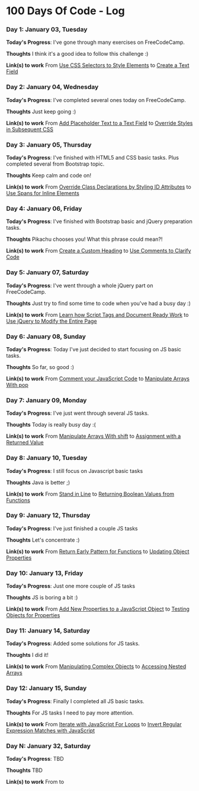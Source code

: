 # 100 Days Of Code - Log

### Day 1: January 03, Tuesday

**Today's Progress**: I've gone through many exercises on FreeCodeCamp.

**Thoughts** I think it's a good idea to follow this challenge :)

**Link(s) to work**
From [Use CSS Selectors to Style Elements](https://www.freecodecamp.com/challenges/use-css-selectors-to-style-elements#?solution=%3Cstyle%3E%0A%20%20h2%20{color%3Ablue%3B}%0A%3C%2Fstyle%3E%0A%3Ch2%3ECatPhotoApp%3C%2Fh2%3E%0A%0A%3Cp%3EKitty%20ipsum%20dolor%20sit%20amet%2C%20shed%20everywhere%20shed%20everywhere%20stretching%20attack%20your%20ankles%20chase%20the%20red%20dot%2C%20hairball%20run%20catnip%20eat%20the%20grass%20sniff.%3C%2Fp%3E%0A)
to [Create a Text Field](https://www.freecodecamp.com/challenges/create-a-text-field#?solution=%0A%3Clink%20href%3D%22https%3A%2F%2Ffonts.googleapis.com%2Fcss%3Ffamily%3DLobster%22%20rel%3D%22stylesheet%22%20type%3D%22text%2Fcss%22%3E%0A%3Cstyle%3E%0A%20%20.red-text%20{%0A%20%20%20%20color%3A%20red%3B%0A%20%20}%0A%0A%20%20h2%20{%0A%20%20%20%20font-family%3A%20Lobster%2C%20Monospace%3B%0A%20%20}%0A%0A%20%20p%20{%0A%20%20%20%20font-size%3A%2016px%3B%0A%20%20%20%20font-family%3A%20Monospace%3B%0A%20%20}%0A%0A%20%20.thick-green-border%20{%0A%20%20%20%20border-color%3A%20green%3B%0A%20%20%20%20border-width%3A%2010px%3B%0A%20%20%20%20border-style%3A%20solid%3B%0A%20%20%20%20border-radius%3A%2050%25%3B%0A%20%20}%0A%0A%20%20.smaller-image%20{%0A%20%20%20%20width%3A%20100px%3B%0A%20%20}%0A%3C%2Fstyle%3E%0A%0A%3Ch2%20class%3D%22red-text%22%3ECatPhotoApp%3C%2Fh2%3E%0A%0A%3Cp%3EClick%20here%20for%20%3Ca%20href%3D%22%23%22%3Ecat%20photos%3C%2Fa%3E.%3C%2Fp%3E%0A%0A%3Ca%20href%3D%22%23%22%3E%3Cimg%20class%3D%22smaller-image%20thick-green-border%22%20alt%3D%22A%20cute%20orange%20cat%20lying%20on%20its%20back.%20%22%20src%3D%22https%3A%2F%2Fbit.ly%2Ffcc-relaxing-cat%22%3E%3C%2Fa%3E%0A%0A%3Cp%3EThings%20cats%20love%3A%3C%2Fp%3E%0A%3Cul%3E%0A%20%20%3Cli%3Ecat%20nip%3C%2Fli%3E%0A%20%20%3Cli%3Elaser%20pointers%3C%2Fli%3E%0A%20%20%3Cli%3Elasagna%3C%2Fli%3E%0A%3C%2Ful%3E%0A%3Cp%3ETop%203%20things%20cats%20hate%3A%3C%2Fp%3E%0A%3Col%3E%0A%20%20%3Cli%3Eflea%20treatment%3C%2Fli%3E%0A%20%20%3Cli%3Ethunder%3C%2Fli%3E%0A%20%20%3Cli%3Eother%20cats%3C%2Fli%3E%0A%3C%2Fol%3E%0A%3Cinput%20type%3D%22text%22%3E%0A)

### Day 2: January 04, Wednesday

**Today's Progress**: I've completed several ones today on FreeCodeCamp.

**Thoughts** Just keep going :)

**Link(s) to work**
From [Add Placeholder Text to a Text Field](https://www.freecodecamp.com/challenges/add-placeholder-text-to-a-text-field#?solution=%0A%3Clink%20href%3D%22https%3A%2F%2Ffonts.googleapis.com%2Fcss%3Ffamily%3DLobster%22%20rel%3D%22stylesheet%22%20type%3D%22text%2Fcss%22%3E%0A%3Cstyle%3E%0A%20%20.red-text%20{%0A%20%20%20%20color%3A%20red%3B%0A%20%20}%0A%0A%20%20h2%20{%0A%20%20%20%20font-family%3A%20Lobster%2C%20Monospace%3B%0A%20%20}%0A%0A%20%20p%20{%0A%20%20%20%20font-size%3A%2016px%3B%0A%20%20%20%20font-family%3A%20Monospace%3B%0A%20%20}%0A%0A%20%20.thick-green-border%20{%0A%20%20%20%20border-color%3A%20green%3B%0A%20%20%20%20border-width%3A%2010px%3B%0A%20%20%20%20border-style%3A%20solid%3B%0A%20%20%20%20border-radius%3A%2050%25%3B%0A%20%20}%0A%0A%20%20.smaller-image%20{%0A%20%20%20%20width%3A%20100px%3B%0A%20%20}%0A%3C%2Fstyle%3E%0A%0A%3Ch2%20class%3D%22red-text%22%3ECatPhotoApp%3C%2Fh2%3E%0A%0A%3Cp%3EClick%20here%20for%20%3Ca%20href%3D%22%23%22%3Ecat%20photos%3C%2Fa%3E.%3C%2Fp%3E%0A%0A%3Ca%20href%3D%22%23%22%3E%3Cimg%20class%3D%22smaller-image%20thick-green-border%22%20alt%3D%22A%20cute%20orange%20cat%20lying%20on%20its%20back.%20%22%20src%3D%22https%3A%2F%2Fbit.ly%2Ffcc-relaxing-cat%22%3E%3C%2Fa%3E%0A%0A%3Cp%3EThings%20cats%20love%3A%3C%2Fp%3E%0A%3Cul%3E%0A%20%20%3Cli%3Ecat%20nip%3C%2Fli%3E%0A%20%20%3Cli%3Elaser%20pointers%3C%2Fli%3E%0A%20%20%3Cli%3Elasagna%3C%2Fli%3E%0A%3C%2Ful%3E%0A%3Cp%3ETop%203%20things%20cats%20hate%3A%3C%2Fp%3E%0A%3Col%3E%0A%20%20%3Cli%3Eflea%20treatment%3C%2Fli%3E%0A%20%20%3Cli%3Ethunder%3C%2Fli%3E%0A%20%20%3Cli%3Eother%20cats%3C%2Fli%3E%0A%3C%2Fol%3E%0A%3Cinput%20type%3D%22text%22%20placeholder%3D%22cat%20photo%20URL%22%3E%0A)
to [Override Styles in Subsequent CSS](https://www.freecodecamp.com/challenges/override-styles-in-subsequent-css#?solution=%0A%3Cstyle%3E%0A%20%20body%20{%0A%20%20%20%20background-color%3A%20black%3B%0A%20%20%20%20font-family%3A%20Monospace%3B%0A%20%20%20%20color%3A%20green%3B%0A%20%20}%0A%0A%20%20.pink-text%20{%0A%20%20%20%20color%3A%20pink%3B%0A%20%20}%0A%20%20%0A%20%20.blue-text%20{%0A%20%20%20%20color%3A%20blue%3B%0A%20%20}%0A%3C%2Fstyle%3E%0A%3Ch1%20class%3D%22pink-text%20blue-text%22%3EHello%20World!%3C%2Fh1%3E%0A)

### Day 3: January 05, Thursday

**Today's Progress**: I've finished with HTML5 and CSS basic tasks. Plus completed several from Bootstrap topic.

**Thoughts** Keep calm and code on!

**Link(s) to work**
From [Override Class Declarations by Styling ID Attributes](https://www.freecodecamp.com/challenges/override-class-declarations-by-styling-id-attributes#?solution=%0A%3Cstyle%3E%0A%20%20body%20{%0A%20%20%20%20background-color%3A%20black%3B%0A%20%20%20%20font-family%3A%20Monospace%3B%0A%20%20%20%20color%3A%20green%3B%0A%20%20}%0A%20%20%23orange-text%20{%0A%20%20%20%20color%3A%20orange%3B%0A%20%20}%0A%20%20.pink-text%20{%0A%20%20%20%20color%3A%20pink%3B%0A%20%20}%0A%20%20.blue-text%20{%0A%20%20%20%20color%3A%20blue%3B%0A%20%20}%0A%0A%3C%2Fstyle%3E%0A%3Ch1%20id%3D%22orange-text%22%20class%3D%22pink-text%20blue-text%22%3EHello%20World!%3C%2Fh1%3E%0A)
to [Use Spans for Inline Elements](https://www.freecodecamp.com/challenges/use-spans-for-inline-elements#?solution=%0A%3Clink%20href%3D%22https%3A%2F%2Ffonts.googleapis.com%2Fcss%3Ffamily%3DLobster%22%20rel%3D%22stylesheet%22%20type%3D%22text%2Fcss%22%3E%0A%3Cstyle%3E%0A%0A%20%20h2%20{%0A%20%20%20%20font-family%3A%20Lobster%2C%20Monospace%3B%0A%20%20}%0A%0A%20%20.thick-green-border%20{%0A%20%20%20%20border-color%3A%20green%3B%0A%20%20%20%20border-width%3A%2010px%3B%0A%20%20%20%20border-style%3A%20solid%3B%0A%20%20%20%20border-radius%3A%2050%25%3B%0A%20%20}%0A%0A%3C%2Fstyle%3E%0A%0A%3Cdiv%20class%3D%22container-fluid%22%3E%0A%20%20%3Ch2%20class%3D%22text-primary%20text-center%22%3ECatPhotoApp%3C%2Fh2%3E%0A%0A%20%20%3Ca%20href%3D%22%23%22%3E%3Cimg%20class%3D%22img-responsive%20thick-green-border%22%20src%3D%22https%3A%2F%2Fbit.ly%2Ffcc-relaxing-cat%22%20alt%3D%22A%20cute%20orange%20cat%20lying%20on%20its%20back.%20%22%3E%3C%2Fa%3E%0A%0A%20%20%3Cimg%20src%3D%22https%3A%2F%2Fbit.ly%2Ffcc-running-cats%22%20class%3D%22img-responsive%22%20alt%3D%22Three%20kittens%20running%20towards%20the%20camera.%20%22%3E%0A%20%20%3Cdiv%20class%3D%22row%22%3E%0A%20%20%20%20%3Cdiv%20class%3D%22col-xs-4%22%3E%0A%20%20%20%20%20%20%3Cbutton%20class%3D%22btn%20btn-block%20btn-primary%22%3ELike%3C%2Fbutton%3E%0A%20%20%20%20%3C%2Fdiv%3E%0A%20%20%20%20%3Cdiv%20class%3D%22col-xs-4%22%3E%0A%20%20%20%20%20%20%3Cbutton%20class%3D%22btn%20btn-block%20btn-info%22%3EInfo%3C%2Fbutton%3E%0A%20%20%20%20%3C%2Fdiv%3E%0A%20%20%20%20%3Cdiv%20class%3D%22col-xs-4%22%3E%0A%20%20%20%20%20%20%3Cbutton%20class%3D%22btn%20btn-block%20btn-danger%22%3EDelete%3C%2Fbutton%3E%0A%20%20%20%20%3C%2Fdiv%3E%0A%20%20%3C%2Fdiv%3E%0A%20%20%3Cp%3EThings%20cats%20%3Cspan%20class%3D%22text-danger%22%3Elove%3A%3C%2Fspan%3E%3C%2Fp%3E%0A%20%20%3Cul%3E%0A%20%20%20%20%3Cli%3Ecat%20nip%3C%2Fli%3E%0A%20%20%20%20%3Cli%3Elaser%20pointers%3C%2Fli%3E%0A%20%20%20%20%3Cli%3Elasagna%3C%2Fli%3E%0A%20%20%3C%2Ful%3E%0A%20%20%3Cp%3ETop%203%20things%20cats%20hate%3A%3C%2Fp%3E%0A%20%20%3Col%3E%0A%20%20%20%20%3Cli%3Eflea%20treatment%3C%2Fli%3E%0A%20%20%20%20%3Cli%3Ethunder%3C%2Fli%3E%0A%20%20%20%20%3Cli%3Eother%20cats%3C%2Fli%3E%0A%20%20%3C%2Fol%3E%0A%20%20%3Cform%20fccfaa%3D%22%2Fsubmit-cat-photo%22%3E%0A%20%20%20%20%3Clabel%3E%3Cinput%20type%3D%22radio%22%20name%3D%22indoor-outdoor%22%3E%20Indoor%3C%2Flabel%3E%0A%20%20%20%20%3Clabel%3E%3Cinput%20type%3D%22radio%22%20name%3D%22indoor-outdoor%22%3E%20Outdoor%3C%2Flabel%3E%0A%20%20%20%20%3Clabel%3E%3Cinput%20type%3D%22checkbox%22%20name%3D%22personality%22%3E%20Loving%3C%2Flabel%3E%0A%20%20%20%20%3Clabel%3E%3Cinput%20type%3D%22checkbox%22%20name%3D%22personality%22%3E%20Lazy%3C%2Flabel%3E%0A%20%20%20%20%3Clabel%3E%3Cinput%20type%3D%22checkbox%22%20name%3D%22personality%22%3E%20Crazy%3C%2Flabel%3E%0A%20%20%20%20%3Cinput%20type%3D%22text%22%20placeholder%3D%22cat%20photo%20URL%22%20required%3E%0A%20%20%20%20%3Cbutton%20type%3D%22submit%22%3ESubmit%3C%2Fbutton%3E%0A%20%20%3C%2Fform%3E%0A%3C%2Fdiv%3E%0A)

### Day 4: January 06, Friday

**Today's Progress**: I've finished with Bootstrap basic and jQuery preparation tasks.

**Thoughts** Pikachu chooses you! What this phrase could mean?!

**Link(s) to work**
From [Create a Custom Heading](https://www.freecodecamp.com/challenges/create-a-custom-heading#?solution=%0A%3Clink%20href%3D%22https%3A%2F%2Ffonts.googleapis.com%2Fcss%3Ffamily%3DLobster%22%20rel%3D%22stylesheet%22%20type%3D%22text%2Fcss%22%3E%0A%0A%3Cstyle%3E%0A%20%20h2%20{%0A%20%20%20%20font-family%3A%20Lobster%2C%20Monospace%3B%0A%20%20}%0A%0A%20%20.thick-green-border%20{%0A%20%20%20%20border-color%3A%20green%3B%0A%20%20%20%20border-width%3A%2010px%3B%0A%20%20%20%20border-style%3A%20solid%3B%0A%20%20%20%20border-radius%3A%2050%25%3B%0A%20%20}%0A%3C%2Fstyle%3E%0A%0A%3Cdiv%20class%3D%22container-fluid%22%3E%0A%20%20%3Cdiv%20class%3D%22row%22%3E%0A%20%20%3Cdiv%20class%3D%22col-xs-8%22%3E%3Ch2%20class%3D%22text-primary%20text-center%22%3ECatPhotoApp%3C%2Fh2%3E%3C%2Fdiv%3E%0A%0A%20%20%3Cdiv%20class%3D%22col-xs-4%22%3E%3Ca%20href%3D%22%23%22%3E%3Cimg%20class%3D%22img-responsive%20thick-green-border%22%20src%3D%22https%3A%2F%2Fbit.ly%2Ffcc-relaxing-cat%22%20alt%3D%22A%20cute%20orange%20cat%20lying%20on%20its%20back.%20%22%3E%3C%2Fa%3E%3C%2Fdiv%3E%0A%20%20%3C%2Fdiv%3E%0A%0A%20%20%3Cimg%20src%3D%22https%3A%2F%2Fbit.ly%2Ffcc-running-cats%22%20class%3D%22img-responsive%22%20alt%3D%22Three%20kittens%20running%20towards%20the%20camera.%20%22%3E%0A%20%20%3Cdiv%20class%3D%22row%22%3E%0A%20%20%20%20%3Cdiv%20class%3D%22col-xs-4%22%3E%0A%20%20%20%20%20%20%3Cbutton%20class%3D%22btn%20btn-block%20btn-primary%22%3ELike%3C%2Fbutton%3E%0A%20%20%20%20%3C%2Fdiv%3E%0A%20%20%20%20%3Cdiv%20class%3D%22col-xs-4%22%3E%0A%20%20%20%20%20%20%3Cbutton%20class%3D%22btn%20btn-block%20btn-info%22%3EInfo%3C%2Fbutton%3E%0A%20%20%20%20%3C%2Fdiv%3E%0A%20%20%20%20%3Cdiv%20class%3D%22col-xs-4%22%3E%0A%20%20%20%20%20%20%3Cbutton%20class%3D%22btn%20btn-block%20btn-danger%22%3EDelete%3C%2Fbutton%3E%0A%20%20%20%20%3C%2Fdiv%3E%0A%20%20%3C%2Fdiv%3E%0A%20%20%3Cp%3EThings%20cats%20%3Cspan%20class%3D%22text-danger%22%3Elove%3A%3C%2Fspan%3E%3C%2Fp%3E%0A%20%20%3Cul%3E%0A%20%20%20%20%3Cli%3Ecat%20nip%3C%2Fli%3E%0A%20%20%20%20%3Cli%3Elaser%20pointers%3C%2Fli%3E%0A%20%20%20%20%3Cli%3Elasagna%3C%2Fli%3E%0A%20%20%3C%2Ful%3E%0A%20%20%3Cp%3ETop%203%20things%20cats%20hate%3A%3C%2Fp%3E%0A%20%20%3Col%3E%0A%20%20%20%20%3Cli%3Eflea%20treatment%3C%2Fli%3E%0A%20%20%20%20%3Cli%3Ethunder%3C%2Fli%3E%0A%20%20%20%20%3Cli%3Eother%20cats%3C%2Fli%3E%0A%20%20%3C%2Fol%3E%0A%20%20%3Cform%20fccfaa%3D%22%2Fsubmit-cat-photo%22%3E%0A%20%20%20%20%3Clabel%3E%3Cinput%20type%3D%22radio%22%20name%3D%22indoor-outdoor%22%3E%20Indoor%3C%2Flabel%3E%0A%20%20%20%20%3Clabel%3E%3Cinput%20type%3D%22radio%22%20name%3D%22indoor-outdoor%22%3E%20Outdoor%3C%2Flabel%3E%0A%20%20%20%20%3Clabel%3E%3Cinput%20type%3D%22checkbox%22%20name%3D%22personality%22%3E%20Loving%3C%2Flabel%3E%0A%20%20%20%20%3Clabel%3E%3Cinput%20type%3D%22checkbox%22%20name%3D%22personality%22%3E%20Lazy%3C%2Flabel%3E%0A%20%20%20%20%3Clabel%3E%3Cinput%20type%3D%22checkbox%22%20name%3D%22personality%22%3E%20Crazy%3C%2Flabel%3E%0A%20%20%20%20%3Cinput%20type%3D%22text%22%20placeholder%3D%22cat%20photo%20URL%22%20required%3E%0A%20%20%20%20%3Cbutton%20type%3D%22submit%22%3ESubmit%3C%2Fbutton%3E%0A%20%20%3C%2Fform%3E%0A%3C%2Fdiv%3E%0A)
to [Use Comments to Clarify Code](https://www.freecodecamp.com/challenges/use-comments-to-clarify-code#?solution=%3C!--Only%20change%20code%20above%20this%20line.--%3E%0A%3Cdiv%20class%3D%22container-fluid%22%3E%0A%20%20%3Ch3%20class%3D%22text-primary%20text-center%22%3EjQuery%20Playground%3C%2Fh3%3E%0A%20%20%3Cdiv%20class%3D%22row%22%3E%0A%20%20%20%20%3Cdiv%20class%3D%22col-xs-6%22%3E%0A%20%20%20%20%20%20%3Ch4%3E%23left-well%3C%2Fh4%3E%0A%20%20%20%20%20%20%3Cdiv%20class%3D%22well%22%20id%3D%22left-well%22%3E%0A%20%20%20%20%20%20%20%20%3Cbutton%20class%3D%22btn%20btn-default%20target%22%20id%3D%22target1%22%3E%23target1%3C%2Fbutton%3E%0A%20%20%20%20%20%20%20%20%3Cbutton%20class%3D%22btn%20btn-default%20target%22%20id%3D%22target2%22%3E%23target2%3C%2Fbutton%3E%0A%20%20%20%20%20%20%20%20%3Cbutton%20class%3D%22btn%20btn-default%20target%22%20id%3D%22target3%22%3E%23target3%3C%2Fbutton%3E%0A%20%20%20%20%20%20%3C%2Fdiv%3E%0A%20%20%20%20%3C%2Fdiv%3E%0A%20%20%20%20%3Cdiv%20class%3D%22col-xs-6%22%3E%0A%20%20%20%20%20%20%3Ch4%3E%23right-well%3C%2Fh4%3E%0A%20%20%20%20%20%20%3Cdiv%20class%3D%22well%22%20id%3D%22right-well%22%3E%0A%20%20%20%20%20%20%20%20%3Cbutton%20class%3D%22btn%20btn-default%20target%22%20id%3D%22target4%22%3E%23target4%3C%2Fbutton%3E%0A%20%20%20%20%20%20%20%20%3Cbutton%20class%3D%22btn%20btn-default%20target%22%20id%3D%22target5%22%3E%23target5%3C%2Fbutton%3E%0A%20%20%20%20%20%20%20%20%3Cbutton%20class%3D%22btn%20btn-default%20target%22%20id%3D%22target6%22%3E%23target6%3C%2Fbutton%3E%0A%20%20%20%20%20%20%3C%2Fdiv%3E%0A%20%20%20%20%3C%2Fdiv%3E%0A%20%20%3C%2Fdiv%3E%0A%3C%2Fdiv%3E%0A)

### Day 5: January 07, Saturday

**Today's Progress**: I've went through a whole jQuery part on FreeCodeCamp.

**Thoughts** Just try to find some time to code when you've had a busy day :)

**Link(s) to work**
From [Learn how Script Tags and Document Ready Work](https://www.freecodecamp.com/challenges/learn-how-script-tags-and-document-ready-work#?solution=%0Afccss%24%28document%29.ready%28function%28%29{}%29%3Bfcces%0A%0A%3C!--%20Only%20change%20code%20above%20this%20line.%20--%3E%0A%0A%3Cdiv%20class%3D%22container-fluid%22%3E%0A%20%20%3Ch3%20class%3D%22text-primary%20text-center%22%3EjQuery%20Playground%3C%2Fh3%3E%0A%20%20%3Cdiv%20class%3D%22row%22%3E%0A%20%20%20%20%3Cdiv%20class%3D%22col-xs-6%22%3E%0A%20%20%20%20%20%20%3Ch4%3E%23left-well%3C%2Fh4%3E%0A%20%20%20%20%20%20%3Cdiv%20class%3D%22well%22%20id%3D%22left-well%22%3E%0A%20%20%20%20%20%20%20%20%3Cbutton%20class%3D%22btn%20btn-default%20target%22%20id%3D%22target1%22%3E%23target1%3C%2Fbutton%3E%0A%20%20%20%20%20%20%20%20%3Cbutton%20class%3D%22btn%20btn-default%20target%22%20id%3D%22target2%22%3E%23target2%3C%2Fbutton%3E%0A%20%20%20%20%20%20%20%20%3Cbutton%20class%3D%22btn%20btn-default%20target%22%20id%3D%22target3%22%3E%23target3%3C%2Fbutton%3E%0A%20%20%20%20%20%20%3C%2Fdiv%3E%0A%20%20%20%20%3C%2Fdiv%3E%0A%20%20%20%20%3Cdiv%20class%3D%22col-xs-6%22%3E%0A%20%20%20%20%20%20%3Ch4%3E%23right-well%3C%2Fh4%3E%0A%20%20%20%20%20%20%3Cdiv%20class%3D%22well%22%20id%3D%22right-well%22%3E%0A%20%20%20%20%20%20%20%20%3Cbutton%20class%3D%22btn%20btn-default%20target%22%20id%3D%22target4%22%3E%23target4%3C%2Fbutton%3E%0A%20%20%20%20%20%20%20%20%3Cbutton%20class%3D%22btn%20btn-default%20target%22%20id%3D%22target5%22%3E%23target5%3C%2Fbutton%3E%0A%20%20%20%20%20%20%20%20%3Cbutton%20class%3D%22btn%20btn-default%20target%22%20id%3D%22target6%22%3E%23target6%3C%2Fbutton%3E%0A%20%20%20%20%20%20%3C%2Fdiv%3E%0A%20%20%20%20%3C%2Fdiv%3E%0A%20%20%3C%2Fdiv%3E%0A%3C%2Fdiv%3E%0A)
to [Use jQuery to Modify the Entire Page](https://www.freecodecamp.com/challenges/use-jquery-to-modify-the-entire-page#?solution=%0Afccss%0A%20%20%24%28document%29.ready%28function%28%29%20{%0A%20%20%20%20%24%28%22%23target1%22%29.css%28%22color%22%2C%20%22red%22%29%3B%0A%20%20%20%20%24%28%22%23target1%22%29.prop%28%22disabled%22%2C%20true%29%3B%0A%20%20%20%20%24%28%22%23target4%22%29.remove%28%29%3B%0A%20%20%20%20%24%28%22%23target2%22%29.appendTo%28%22%23right-well%22%29%3B%0A%20%20%20%20%24%28%22%23target5%22%29.clone%28%29.appendTo%28%22%23left-well%22%29%3B%0A%20%20%20%20%24%28%22%23target1%22%29.parent%28%29.css%28%22background-color%22%2C%20%22red%22%29%3B%0A%20%20%20%20%24%28%22%23right-well%22%29.children%28%29.css%28%22color%22%2C%20%22orange%22%29%3B%0A%20%20%20%20%24%28%22%23left-well%22%29.children%28%29.css%28%22color%22%2C%20%22green%22%29%3B%0A%20%20%20%20%24%28%22.target%3Anth-child%282%29%22%29.addClass%28%22animated%20bounce%22%29%3B%0A%20%20%20%20%24%28%22.target%3Aeven%22%29.addClass%28%22animated%20shake%22%29%3B%0A%20%20%20%20%24%28%22body%22%29.addClass%28%22animated%20hinge%22%29%3B%0A%0A%20%20}%29%3B%0Afcces%0A%0A%3C!--%20Only%20change%20code%20above%20this%20line.%20--%3E%0A%0A%3Cdiv%20class%3D%22container-fluid%22%3E%0A%20%20%3Ch3%20class%3D%22text-primary%20text-center%22%3EjQuery%20Playground%3C%2Fh3%3E%0A%20%20%3Cdiv%20class%3D%22row%22%3E%0A%20%20%20%20%3Cdiv%20class%3D%22col-xs-6%22%3E%0A%20%20%20%20%20%20%3Ch4%3E%23left-well%3C%2Fh4%3E%0A%20%20%20%20%20%20%3Cdiv%20class%3D%22well%22%20id%3D%22left-well%22%3E%0A%20%20%20%20%20%20%20%20%3Cbutton%20class%3D%22btn%20btn-default%20target%22%20id%3D%22target1%22%3E%23target1%3C%2Fbutton%3E%0A%20%20%20%20%20%20%20%20%3Cbutton%20class%3D%22btn%20btn-default%20target%22%20id%3D%22target2%22%3E%23target2%3C%2Fbutton%3E%0A%20%20%20%20%20%20%20%20%3Cbutton%20class%3D%22btn%20btn-default%20target%22%20id%3D%22target3%22%3E%23target3%3C%2Fbutton%3E%0A%20%20%20%20%20%20%3C%2Fdiv%3E%0A%20%20%20%20%3C%2Fdiv%3E%0A%20%20%20%20%3Cdiv%20class%3D%22col-xs-6%22%3E%0A%20%20%20%20%20%20%3Ch4%3E%23right-well%3C%2Fh4%3E%0A%20%20%20%20%20%20%3Cdiv%20class%3D%22well%22%20id%3D%22right-well%22%3E%0A%20%20%20%20%20%20%20%20%3Cbutton%20class%3D%22btn%20btn-default%20target%22%20id%3D%22target4%22%3E%23target4%3C%2Fbutton%3E%0A%20%20%20%20%20%20%20%20%3Cbutton%20class%3D%22btn%20btn-default%20target%22%20id%3D%22target5%22%3E%23target5%3C%2Fbutton%3E%0A%20%20%20%20%20%20%20%20%3Cbutton%20class%3D%22btn%20btn-default%20target%22%20id%3D%22target6%22%3E%23target6%3C%2Fbutton%3E%0A%20%20%20%20%20%20%3C%2Fdiv%3E%0A%20%20%20%20%3C%2Fdiv%3E%0A%20%20%3C%2Fdiv%3E%0A%3C%2Fdiv%3E%0A)


### Day 6: January 08, Sunday

**Today's Progress**: Today I've just decided to start focusing on JS basic tasks.

**Thoughts** So far, so good :)

**Link(s) to work**
From [Comment your JavaScript Code](https://www.freecodecamp.com/challenges/comment-your-javascript-code#?solution=%2F%2F%20to%20have%20some%20comment%20here%0A%2F*%0Aand%20here%0A*%2F%0A%0A)
to [Manipulate Arrays With pop](https://www.freecodecamp.com/challenges/manipulate-arrays-with-pop#?solution=%0A%2F%2F%20Example%0Avar%20ourArray%20%3D%20[1%2C2%2C3]%3B%0Avar%20removedFromOurArray%20%3D%20ourArray.pop%28%29%3B%20%0A%2F%2F%20removedFromOurArray%20now%20equals%203%2C%20and%20ourArray%20now%20equals%20[1%2C2]%0A%0A%2F%2F%20Setup%0Avar%20myArray%20%3D%20[[%22John%22%2C%2023]%2C%20[%22cat%22%2C%202]]%3B%0A%0A%2F%2F%20Only%20change%20code%20below%20this%20line.%0Avar%20removedFromMyArray%20%3D%20myArray.pop%28%29%3B%0A%0A%0A)

### Day 7: January 09, Monday

**Today's Progress**:  I've just went through several JS tasks.

**Thoughts** Today is really busy day :(

**Link(s) to work**
From [Manipulate Arrays With shift](https://www.freecodecamp.com/challenges/manipulate-arrays-with-shift#?solution=%0A%2F%2F%20Example%0Avar%20ourArray%20%3D%20[%22Stimpson%22%2C%20%22J%22%2C%20[%22cat%22]]%3B%0AremovedFromOurArray%20%3D%20ourArray.shift%28%29%3B%0A%2F%2F%20removedFromOurArray%20now%20equals%20%22Stimpson%22%20and%20ourArray%20now%20equals%20[%22J%22%2C%20[%22cat%22]].%0A%0A%2F%2F%20Setup%0Avar%20myArray%20%3D%20[[%22John%22%2C%2023]%2C%20[%22dog%22%2C%203]]%3B%0A%0A%2F%2F%20Only%20change%20code%20below%20this%20line.%0Avar%20removedFromMyArray%20%3D%20myArray.shift%28%29%3B%0A%0A%0A)
to [Assignment with a Returned Value](https://www.freecodecamp.com/challenges/assignment-with-a-returned-value#?solution=%0A%2F%2F%20Example%0Avar%20changed%20%3D%200%3B%0A%0Afunction%20change%28num%29%20{%0A%20%20return%20%28num%20%2B%205%29%20%2F%203%3B%0A}%0A%0Achanged%20%3D%20change%2810%29%3B%0A%0A%2F%2F%20Setup%0Avar%20processed%20%3D%200%3B%0A%0Afunction%20processArg%28num%29%20{%0A%20%20return%20%28num%20%2B%203%29%20%2F%205%3B%0A}%0A%0A%2F%2F%20Only%20change%20code%20below%20this%20line%0A%20processed%20%3D%20processArg%287%29%3B%0A%0A)

### Day 8: January 10, Tuesday

**Today's Progress**: I still focus on Javascript basic tasks

**Thoughts** Java is better ;)

**Link(s) to work**
From [Stand in Line](https://www.freecodecamp.com/challenges/stand-in-line#?solution=%0Afunction%20nextInLine%28arr%2C%20item%29%20{%0A%20%20%2F%2F%20Your%20code%20here%0A%20%20arr.push%28item%29%3B%20%0A%20%20return%20arr.shift%28%29%3B%20%20%2F%2F%20Change%20this%20line%0A}%0A%0A%2F%2F%20Test%20Setup%0Avar%20testArr%20%3D%20[1%2C2%2C3%2C4%2C5]%3B%0A%0A%2F%2F%20Display%20Code%0Aconsole.log%28%22Before%3A%20%22%20%2B%20JSON.stringify%28testArr%29%29%3B%0Aconsole.log%28nextInLine%28testArr%2C%206%29%29%3B%20%2F%2F%20Modify%20this%20line%20to%20test%0Aconsole.log%28%22After%3A%20%22%20%2B%20JSON.stringify%28testArr%29%29%3B%0A)
to [Returning Boolean Values from Functions](https://www.freecodecamp.com/challenges/returning-boolean-values-from-functions#?solution=%0Afunction%20isLess%28a%2C%20b%29%20{%0A%20%20%2F%2F%20Fix%20this%20code%0A%20%20return%20%28a%20%3C%3D%20b%29%3B%20%0A}%0A%0A%2F%2F%20Change%20these%20values%20to%20test%0AisLess%2810%2C%2015%29%3B%0A)

### Day 9: January 12, Thursday

**Today's Progress**: I've just finished a couple JS tasks

**Thoughts** Let's concentrate :)

**Link(s) to work**
From [Return Early Pattern for Functions](https://www.freecodecamp.com/challenges/return-early-pattern-for-functions#?solution=%0A%2F%2F%20Setup%0Afunction%20abTest%28a%2C%20b%29%20{%0A%20%20%2F%2F%20Only%20change%20code%20below%20this%20line%0A%20%20%0A%20%20if%20%28%20a%20%3C%200%20||%20b%20%3C%200%29%20return%20undefined%3B%0A%20%20%0A%20%20%2F%2F%20Only%20change%20code%20above%20this%20line%0A%0A%20%20return%20Math.round%28Math.pow%28Math.sqrt%28a%29%20%2B%20Math.sqrt%28b%29%2C%202%29%29%3B%0A}%0A%0A%2F%2F%20Change%20values%20below%20to%20test%20your%20code%0AabTest%282%2C2%29%3B%0A)
to [Updating Object Properties](https://www.freecodecamp.com/challenges/updating-object-properties#?solution=%0A%2F%2F%20Example%0Avar%20ourDog%20%3D%20{%0A%20%20%22name%22%3A%20%22Camper%22%2C%0A%20%20%22legs%22%3A%204%2C%0A%20%20%22tails%22%3A%201%2C%0A%20%20%22friends%22%3A%20[%22everything!%22]%0A}%3B%0A%0AourDog.name%20%3D%20%22Happy%20Camper%22%3B%0A%0A%2F%2F%20Setup%0Avar%20myDog%20%3D%20{%0A%20%20%22name%22%3A%20%22Coder%22%2C%0A%20%20%22legs%22%3A%204%2C%0A%20%20%22tails%22%3A%201%2C%0A%20%20%22friends%22%3A%20[%22Free%20Code%20Camp%20Campers%22]%0A}%3B%0A%0A%2F%2F%20Only%20change%20code%20below%20this%20line.%0A%0AmyDog.name%20%3D%20%22Happy%20Coder%22%3B%0A)

### Day 10: January 13, Friday

**Today's Progress**: Just one more couple of JS tasks

**Thoughts** JS is boring a bit :)

**Link(s) to work**
From [Add New Properties to a JavaScript Object](https://www.freecodecamp.com/challenges/add-new-properties-to-a-javascript-object#?solution=%0A%2F%2F%20Example%0Avar%20ourDog%20%3D%20{%0A%20%20%22name%22%3A%20%22Camper%22%2C%0A%20%20%22legs%22%3A%204%2C%0A%20%20%22tails%22%3A%201%2C%0A%20%20%22friends%22%3A%20[%22everything!%22]%0A}%3B%0A%0AourDog.bark%20%3D%20%22bow-wow%22%3B%0A%0A%2F%2F%20Setup%0Avar%20myDog%20%3D%20{%0A%20%20%22name%22%3A%20%22Happy%20Coder%22%2C%0A%20%20%22legs%22%3A%204%2C%0A%20%20%22tails%22%3A%201%2C%0A%20%20%22friends%22%3A%20[%22Free%20Code%20Camp%20Campers%22]%0A}%3B%0A%0A%2F%2F%20Only%20change%20code%20below%20this%20line.%0AmyDog.bark%20%3D%20%22woof%22%3B%0A)
to [Testing Objects for Properties](https://www.freecodecamp.com/challenges/testing-objects-for-properties#?solution=%0A%2F%2F%20Setup%0Avar%20myObj%20%3D%20{%0A%20%20gift%3A%20%22pony%22%2C%0A%20%20pet%3A%20%22kitten%22%2C%0A%20%20bed%3A%20%22sleigh%22%0A}%3B%0A%0Afunction%20checkObj%28checkProp%29%20{%0A%20%20%2F%2F%20Your%20Code%20Here%0A%20%20var%20isExist%20%3D%20myObj.hasOwnProperty%28checkProp%29%3B%0A%20%20if%20%28isExist%29%0A%20%20%20%20return%20myObj[checkProp]%3B%0A%20%20else%0A%20%20%20%20return%20%22Not%20Found%22%3B%0A}%0A%0A%2F%2F%20Test%20your%20code%20by%20modifying%20these%20values%0AcheckObj%28%22gift%22%29%3B%0A)

### Day 11: January 14, Saturday

**Today's Progress**: Added some solutions for JS tasks.

**Thoughts** I did it!

**Link(s) to work**
From [Manipulating Complex Objects](https://www.freecodecamp.com/challenges/manipulating-complex-objects#?solution=%0Avar%20myMusic%20%3D%20[%0A%20%20{%0A%20%20%20%20%22artist%22%3A%20%22Billy%20Joel%22%2C%0A%20%20%20%20%22title%22%3A%20%22Piano%20Man%22%2C%0A%20%20%20%20%22release_year%22%3A%201973%2C%0A%20%20%20%20%22formats%22%3A%20[%20%0A%20%20%20%20%20%20%22CS%22%2C%20%0A%20%20%20%20%20%20%228T%22%2C%20%0A%20%20%20%20%20%20%22LP%22%20]%2C%0A%20%20%20%20%22gold%22%3A%20true%0A%20%20}%2C%0A%20%20%2F%2F%20Add%20record%20here%0A%20%20{%22artist%22%20%3A%20%22New%20Artist%22%2C%0A%20%20%20%20%20%20%20%20%20%20%20%20%20%22title%22%3A%20%22New%20Title%22%2C%0A%20%20%20%20%20%20%20%20%20%20%20%20%20%22release_year%22%3A%202017%2C%0A%20%20%20%20%20%20%20%20%20%20%20%20%20%22formats%22%3A%20[%0A%20%20%20%20%20%20%20%20%20%20%20%20%20%20%20%22CS%22%2C%0A%20%20%20%20%20%20%20%20%20%20%20%20%20%20%20%22LP%22]%0A%20%20}%0A]%3B%0A%0A)
to [Accessing Nested Arrays](https://www.freecodecamp.com/challenges/accessing-nested-arrays#?solution=%0A%2F%2F%20Setup%0Avar%20myPlants%20%3D%20[%0A%20%20{%20%0A%20%20%20%20type%3A%20%22flowers%22%2C%0A%20%20%20%20list%3A%20[%0A%20%20%20%20%20%20%22rose%22%2C%0A%20%20%20%20%20%20%22tulip%22%2C%0A%20%20%20%20%20%20%22dandelion%22%0A%20%20%20%20]%0A%20%20}%2C%0A%20%20{%0A%20%20%20%20type%3A%20%22trees%22%2C%0A%20%20%20%20list%3A%20[%0A%20%20%20%20%20%20%22fir%22%2C%0A%20%20%20%20%20%20%22pine%22%2C%0A%20%20%20%20%20%20%22birch%22%0A%20%20%20%20]%0A%20%20}%20%20%0A]%3B%0A%0A%2F%2F%20Only%20change%20code%20below%20this%20line%0A%0Avar%20secondTree%20%3D%20myPlants[1].list[1]%3B%20%2F%2F%20Change%20this%20line%0A%0A)


### Day 12: January 15, Sunday

**Today's Progress**: Finally I completed all JS basic tasks.

**Thoughts** For JS tasks I need to pay more attention.

**Link(s) to work**
From [Iterate with JavaScript For Loops](https://www.freecodecamp.com/challenges/iterate-with-javascript-for-loops#?solution=%0A%2F%2F%20Example%0Avar%20ourArray%20%3D%20[]%3B%0A%0Afor%20%28var%20i%20%3D%200%3B%20i%20%3C%205%3B%20i%2B%2B%29%20{%0A%20%20ourArray.push%28i%29%3B%0A}%0A%0A%2F%2F%20Setup%0Avar%20myArray%20%3D%20[]%3B%0A%0A%2F%2F%20Only%20change%20code%20below%20this%20line.%0Afor%20%28var%20i%20%3D%201%3B%20i%20%3C%206%3B%20i%2B%2B%29%20{%0A%20%20myArray.push%28i%29%3B%0A}%0A%0A)
to [Invert Regular Expression Matches with JavaScript](https://www.freecodecamp.com/challenges/invert-regular-expression-matches-with-javascript#?solution=%0A%2F%2F%20Setup%0Avar%20testString%20%3D%20%22How%20many%20non-space%20characters%20are%20there%20in%20this%20sentence%3F%22%3B%0A%0A%2F%2F%20Only%20change%20code%20below%20this%20line.%0A%0Avar%20expression%20%3D%20%2F\S%2Fg%3B%20%20%2F%2F%20Change%20this%20line%0A%0A%2F%2F%20Only%20change%20code%20above%20this%20line%0A%0A%2F%2F%20This%20code%20counts%20the%20matches%20of%20expression%20in%20testString%0Avar%20nonSpaceCount%20%3D%20testString.match%28expression%29.length%3B%0A)

### Day N: January 32, Saturday

**Today's Progress**: TBD

**Thoughts** TBD

**Link(s) to work**
From []()
to []()